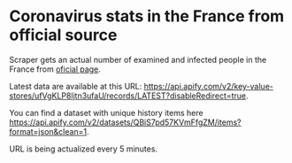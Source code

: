 # Coronavirus stats in the France from official source
Scraper gets an actual number of examined and infected people in the France from [oficial page](https://dashboard.covid19.data.gouv.fr/).

Latest data are available at this URL: https://api.apify.com/v2/key-value-stores/ufVgKLP8ljtn3ufaU/records/LATEST?disableRedirect=true.

You can find a dataset with unique history items here https://api.apify.com/v2/datasets/QBiS7pd57KVmFfgZM/items?format=json&clean=1.

URL is being actualized every 5 minutes.
